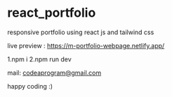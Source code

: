 # react_portfolio
responsive portfolio using react js and tailwind css

live preview : https://m-portfolio-webpage.netlify.app/

1.npm i
2.npm run dev

mail: codeaprogram@gmail.com

happy coding :)
